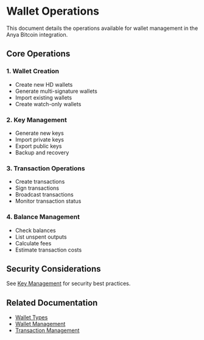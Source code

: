 # Wallet Operations

This document details the operations available for wallet management in the Anya Bitcoin integration.

## Core Operations

### 1. Wallet Creation
- Create new HD wallets
- Generate multi-signature wallets
- Import existing wallets
- Create watch-only wallets

### 2. Key Management
- Generate new keys
- Import private keys
- Export public keys
- Backup and recovery

### 3. Transaction Operations
- Create transactions
- Sign transactions
- Broadcast transactions
- Monitor transaction status

### 4. Balance Management
- Check balances
- List unspent outputs
- Calculate fees
- Estimate transaction costs

## Security Considerations

See [Key Management](../security/key-management.md) for security best practices.

## Related Documentation
- [Wallet Types](wallet-types.md)
- [Wallet Management](wallet-management.md)
- [Transaction Management](transaction-management.md)
